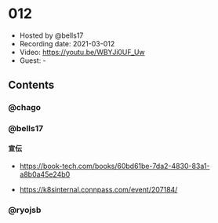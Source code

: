 # 012

- Hosted by @bells17
- Recording date: 2021-03-012
- Video: https://youtu.be/WBYJi0UF_Uw
- Guest: -

## Contents

### @chago

### @bells17

#### 宣伝

- https://book-tech.com/books/60bd61be-7da2-4830-83a1-a8b0a45e24b0

- https://k8sinternal.connpass.com/event/207184/


### @ryojsb

